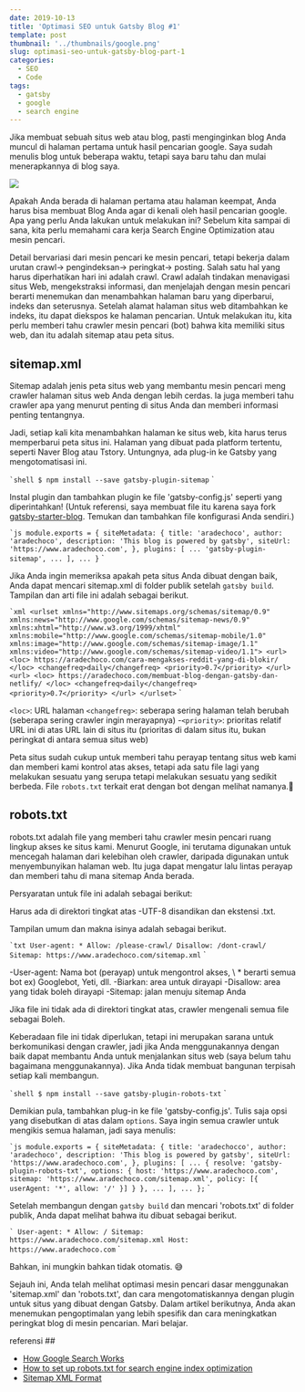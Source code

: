 ```yaml
---
date: 2019-10-13
title: 'Optimasi SEO untuk Gatsby Blog #1'
template: post
thumbnail: '../thumbnails/google.png'
slug: optimasi-seo-untuk-gatsby-blog-part-1
categories:
  - SEO
  - Code
tags:
  - gatsby
  - google
  - search engine
---
```


Jika membuat sebuah situs web atau blog, pasti menginginkan blog Anda muncul di halaman pertama untuk hasil pencarian google. Saya sudah menulis blog untuk beberapa waktu, tetapi saya baru tahu dan mulai menerapkannya di blog saya.

![](../thumbnails/searchconsolegoogle.png)

Apakah Anda berada di halaman pertama atau halaman keempat, Anda harus bisa membuat Blog Anda agar di kenali oleh hasil pencarian google. Apa yang perlu Anda lakukan untuk melakukan ini? Sebelum kita sampai di sana, kita perlu memahami cara kerja Search Engine Optimization atau mesin pencari.

Detail bervariasi dari mesin pencari ke mesin pencari, tetapi bekerja dalam urutan crawl-> pengindeksan-> peringkat-> posting. Salah satu hal yang harus diperhatikan hari ini adalah crawl. Crawl adalah tindakan menavigasi situs Web, mengekstraksi informasi, dan menjelajah dengan mesin pencari berarti menemukan dan menambahkan halaman baru yang diperbarui, indeks dan seterusnya.
Setelah alamat halaman situs web ditambahkan ke indeks, itu dapat diekspos ke halaman pencarian. Untuk melakukan itu, kita perlu memberi tahu crawler mesin pencari (bot) bahwa kita memiliki situs web, dan itu adalah sitemap atau peta situs.

## sitemap.xml

Sitemap adalah jenis peta situs web yang membantu mesin pencari meng crawler halaman situs web Anda dengan lebih cerdas. Ia juga memberi tahu crawler apa yang menurut penting di situs Anda dan memberi informasi penting tentangnya.

Jadi, setiap kali kita menambahkan halaman ke situs web, kita harus terus memperbarui peta situs ini. Halaman yang dibuat pada platform tertentu, seperti Naver Blog atau Tstory. Untungnya, ada plug-in ke Gatsby yang mengotomatisasi ini.

`` `shell
$ npm install --save gatsby-plugin-sitemap
`` `

Instal plugin dan tambahkan plugin ke file 'gatsby-config.js' seperti yang diperintahkan! (Untuk referensi, saya membuat file itu karena saya 
fork [gatsby-starter-blog](https://github.com/gatsbyjs/gatsby-starter-blog). Temukan dan tambahkan file konfigurasi Anda sendiri.)

`` `js
module.exports = {
  siteMetadata: {
    title: 'aradechoco',
    author: 'aradechoco',
    description: 'This blog is powered by gatsby',
    siteUrl: 'https://www.aradechoco.com',
  },
  plugins: [
    ...
    'gatsby-plugin-sitemap',
    ...
  ],
  ...
}
`` `

Jika Anda ingin memeriksa apakah peta situs Anda dibuat dengan baik, Anda dapat mencari sitemap.xml di folder publik setelah `gatsby build`. Tampilan dan arti file ini adalah sebagai berikut.

`` `xml
<urlset xmlns="http://www.sitemaps.org/schemas/sitemap/0.9" xmlns:news="http://www.google.com/schemas/sitemap-news/0.9" xmlns:xhtml="http://www.w3.org/1999/xhtml" xmlns:mobile="http://www.google.com/schemas/sitemap-mobile/1.0" xmlns:image="http://www.google.com/schemas/sitemap-image/1.1" xmlns:video="http://www.google.com/schemas/sitemap-video/1.1">
<url>
<loc>
https://aradechoco.com/cara-mengakses-reddit-yang-di-blokir/
</loc>
<changefreq>daily</changefreq>
<priority>0.7</priority>
</url>
<url>
<loc>
https://aradechoco.com/membuat-blog-dengan-gatsby-dan-netlify/
</loc>
<changefreq>daily</changefreq>
<priority>0.7</priority>
</url>
</urlset>
`` `

`<loc>`: URL halaman
`<changefreg>`: seberapa sering halaman telah berubah (seberapa sering crawler ingin merayapnya)
-` <priority> `: prioritas relatif URL ini di atas URL lain di situs itu (prioritas di dalam situs itu, bukan peringkat di antara semua situs web)

Peta situs sudah cukup untuk memberi tahu perayap tentang situs web kami dan memberi kami kontrol atas akses, tetapi ada satu file lagi yang melakukan sesuatu yang serupa tetapi melakukan sesuatu yang sedikit berbeda. File `robots.txt` terkait erat dengan bot dengan melihat namanya.🤖

## robots.txt

robots.txt adalah file yang memberi tahu crawler mesin pencari ruang lingkup akses ke situs kami. Menurut Google, ini terutama digunakan untuk mencegah halaman dari kelebihan oleh crawler, daripada digunakan untuk menyembunyikan halaman web. Itu juga dapat mengatur lalu lintas perayap dan memberi tahu di mana sitemap Anda berada.

Persyaratan untuk file ini adalah sebagai berikut:

Harus ada di direktori tingkat atas
-UTF-8 disandikan dan ekstensi .txt.

Tampilan umum dan makna isinya adalah sebagai berikut.

`` `txt
User-agent: *
Allow: /please-crawl/
Disallow: /dont-crawl/
Sitemap: https://www.aradechoco.com/sitemap.xml
`` `

-User-agent: Nama bot (perayap) untuk mengontrol akses, \ * berarti semua bot ex) Googlebot, Yeti, dll.
-Biarkan: area untuk dirayapi
-Disallow: area yang tidak boleh dirayapi
-Sitemap: jalan menuju sitemap Anda

Jika file ini tidak ada di direktori tingkat atas, crawler mengenali semua file sebagai Boleh.

Keberadaan file ini tidak diperlukan, tetapi ini merupakan sarana untuk berkomunikasi dengan crawler, jadi jika Anda menggunakannya dengan baik dapat membantu Anda untuk menjalankan situs web (saya belum tahu bagaimana menggunakannya). Jika Anda tidak membuat bangunan terpisah setiap kali membangun.

`` `shell
$ npm install --save gatsby-plugin-robots-txt
`` `

Demikian pula, tambahkan plug-in ke file 'gatsby-config.js'. Tulis saja opsi yang disebutkan di atas dalam `options`. Saya ingin semua crawler untuk mengikis semua halaman, jadi saya menulis:

`` `js
module.exports = {
  siteMetadata: {
    title: 'aradechocco',
    author: 'aradechoco',
    description: 'This blog is powered by gatsby',
    siteUrl: 'https://www.aradechoco.com',
  },
  plugins: [
    ...
    {
      resolve: 'gatsby-plugin-robots-txt',
      options: {
        host: 'https://www.aradechoco.com',
        sitemap: 'https://www.aradechoco.com/sitemap.xml',
        policy: [{ userAgent: '*', allow: '/' }]
      }
    },
    ...
  ],
  ...
};
`` `

Setelah membangun dengan `gatsby build` dan mencari 'robots.txt' di folder publik, Anda dapat melihat bahwa itu dibuat sebagai berikut.

`` `
User-agent: *
Allow: /
Sitemap: https://www.aradechoco.com/sitemap.xml
Host: https://www.aradechoco.com
`` `

Bahkan, ini mungkin bahkan tidak otomatis. 😅

Sejauh ini, Anda telah melihat optimasi mesin pencari dasar menggunakan 'sitemap.xml' dan 'robots.txt', dan cara mengotomatiskannya dengan plugin untuk situs yang dibuat dengan Gatsby. Dalam artikel berikutnya, Anda akan menemukan pengoptimalan yang lebih spesifik dan cara meningkatkan peringkat blog di mesin pencarian. Mari belajar.

referensi ##

- <a href="https://support.google.com/webmasters/answer/70897?ref_topic=3309469#long_version" target="_blank"> How Google Search Works </a>
- <a href="https://extrememanual.net/10728" target="_blank"> How to set up robots.txt for search engine index optimization </a>
- <a href="https://www.sitemaps.org/en/protocol.html" target="_blank"> Sitemap XML Format </a>